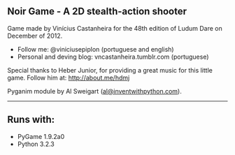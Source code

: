 ﻿Noir Game - A 2D stealth-action shooter
--------

Game made by Vinícius Castanheira for
the 48th edition of Ludum Dare on December of 2012.

- Follow me: @viniciusepiplon (portuguese and english)
- Personal and deving blog: vncastanheira.tumblr.com (portuguese)

Special thanks to Heber Junior, for providing a great music for this little game.
Follow him at: http://about.me/hdmj

Pyganim module by Al Sweigart (al@inventwithpython.com).

--------
Runs with:
--------
- PyGame 1.9.2a0
- Python 3.2.3
